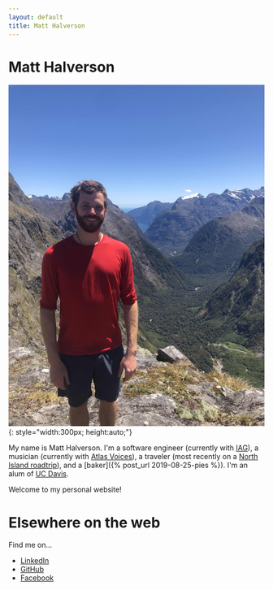 ```yaml
---
layout: default
title: Matt Halverson
---
```


# Matt Halverson


![Photo of Matt](/assets/images/gertrude_saddle.jpg)
{: style="width:300px; height:auto;"}

My name is Matt Halverson. I'm a software engineer (currently with
[IAG](https://www.iag.co.nz/)), a musician (currently with [Atlas
Voices](http://atlasvoices.nz/)), a traveler (most recently on a [North Island
roadtrip](./travel/2018_11_north_island_roadtrip.html)), and a [baker]({%
post_url 2019-08-25-pies %}). I'm an alum of [UC
Davis](https://www.ucdavis.edu/).

Welcome to my personal website!

# Elsewhere on the web

Find me on...

* [LinkedIn](https://www.linkedin.com/in/matt-halverson-6249854b/)
* [GitHub](https://github.com/mhalverson)
* [Facebook](https://www.facebook.com/mhhalverson)
